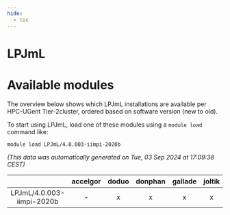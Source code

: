 ```yaml
---
hide:
  - toc
---
```


LPJmL
=====

# Available modules


The overview below shows which LPJmL installations are available per HPC-UGent Tier-2cluster, ordered based on software version (new to old).

To start using LPJmL, load one of these modules using a `module load` command like:

```shell
module load LPJmL/4.0.003-iimpi-2020b
```

*(This data was automatically generated on Tue, 03 Sep 2024 at 17:09:38 CEST)*  

| |accelgor|doduo|donphan|gallade|joltik|shinx|skitty|
| :---: | :---: | :---: | :---: | :---: | :---: | :---: | :---: |
|LPJmL/4.0.003-iimpi-2020b|-|x|x|x|x|-|x|
